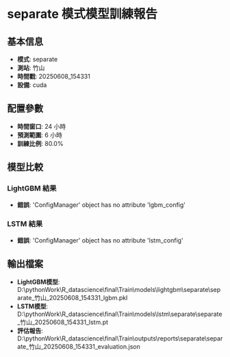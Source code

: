 
# separate 模式模型訓練報告

## 基本信息
- **模式**: separate
- **測站**: 竹山
- **時間戳**: 20250608_154331
- **設備**: cuda

## 配置參數
- **時間窗口**: 24 小時
- **預測範圍**: 6 小時
- **訓練比例**: 80.0%

## 模型比較

### LightGBM 結果

- **錯誤**: 'ConfigManager' object has no attribute 'lgbm_config'

### LSTM 結果

- **錯誤**: 'ConfigManager' object has no attribute 'lstm_config'


## 輸出檔案
- **LightGBM模型**: D:\pythonWork\R_datascience\final\Train\models\lightgbm\separate\separate_竹山_20250608_154331_lgbm.pkl
- **LSTM模型**: D:\pythonWork\R_datascience\final\Train\models\lstm\separate\separate_竹山_20250608_154331_lstm.pt
- **評估報告**: D:\pythonWork\R_datascience\final\Train\outputs\reports\separate\separate_竹山_20250608_154331_evaluation.json
